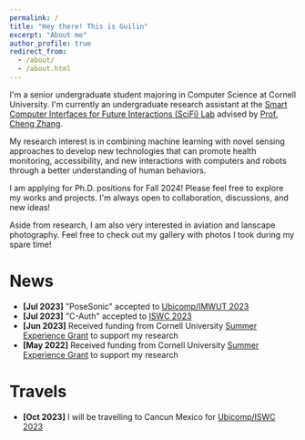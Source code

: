 ```yaml
---
permalink: /
title: "Hey there! This is Guilin"
excerpt: "About me"
author_profile: true
redirect_from: 
  - /about/
  - /about.html
---
```


I'm a senior undergraduate student majoring in Computer Science at Cornell University. I'm currently an undergraduate research assistant at the [Smart Computer Interfaces for Future Interactions (SciFi) Lab](https://www.scifilab.org/) advised by [Prof. Cheng Zhang](http://www.czhang.org/).

My research interest is in combining machine learning with novel sensing approaches to develop new technologies that can promote health monitoring, accessibility, and new interactions with computers and robots through a better understanding of human behaviors.

I am applying for Ph.D. positions for Fall 2024! Please feel free to explore my works and projects. I'm always open to collaboration, discussions, and new ideas!

Aside from research, I am also very interested in aviation and lanscape photography. Feel free to check out my gallery with photos I took during my spare time!

News
======
- **[Jul 2023]** "PoseSonic" accepted to [Ubicomp/IMWUT 2023](https://www.ubicomp.org/ubicomp-iswc-2023/)
- **[Jul 2023]** "C-Auth" accepted to [ISWC 2023](https://www.ubicomp.org/ubicomp-iswc-2023/)
- **[Jun 2023]** Received funding from Cornell University [Summer Experience Grant](https://as.cornell.edu/careers/summer-experience-grant-funding) to support my research
- **[May 2022]** Received funding from Cornell University [Summer Experience Grant](https://as.cornell.edu/careers/summer-experience-grant-funding) to support my research

Travels
======
- **[Oct 2023]** I will be travelling to Cancun Mexico for [Ubicomp/ISWC 2023](https://www.ubicomp.org/ubicomp-iswc-2023/)